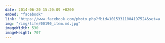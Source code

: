 ```yaml
---
date: 2014-06-20 15:20:09 +0200
embed: "facebook"
link: "https://www.facebook.com/photo.php?fbid=10153311004197524&set=a.10150345935997524.424350.558382523&type=3"
img: "/img/life/00190_item.md.jpg"
imageWidth: 530
imageHeight: 707
---
```

